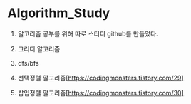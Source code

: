 # Algorithm_Study
1. 알고리즘 공부를 위해 따로 스터디 github를 만들었다.


1. 그리디 알고리즘
2. dfs/bfs
3. 선택정렬 알고리즘[https://codingmonsters.tistory.com/29]
4. 삽입정렬 알고리즘[https://codingmonsters.tistory.com/30]

